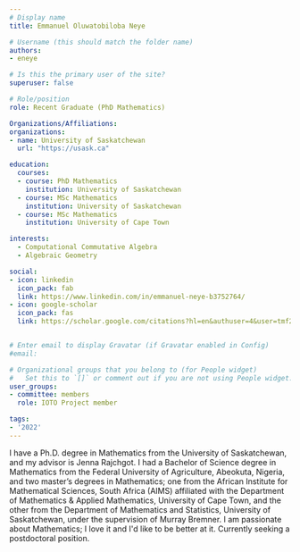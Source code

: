 ```yaml
---
# Display name
title: Emmanuel Oluwatobiloba Neye

# Username (this should match the folder name)
authors:
- eneye

# Is this the primary user of the site?
superuser: false

# Role/position
role: Recent Graduate (PhD Mathematics)

Organizations/Affiliations:
organizations:
- name: University of Saskatchewan
  url: "https://usask.ca"

education:
  courses:
  - course: PhD Mathematics
    institution: University of Saskatchewan
  - course: MSc Mathematics
    institution: University of Saskatchewan
  - course: MSc Mathematics
    institution: University of Cape Town

interests:
  - Computational Commutative Algebra
  - Algebraic Geometry

social:
- icon: linkedin
  icon_pack: fab
  link: https://www.linkedin.com/in/emmanuel-neye-b3752764/
- icon: google-scholar
  icon_pack: fas
  link: https://scholar.google.com/citations?hl=en&authuser=4&user=tmf27g0AAAAJ


# Enter email to display Gravatar (if Gravatar enabled in Config)
#email:

# Organizational groups that you belong to (for People widget)
#   Set this to `[]` or comment out if you are not using People widget.
user_groups:
- committee: members
  role: IOTO Project member

tags:
- '2022'
---
```

I have a Ph.D. degree in Mathematics from the University of Saskatchewan, and my
advisor is Jenna Rajchgot. I had a Bachelor of Science degree in Mathematics
from the Federal University of Agriculture, Abeokuta, Nigeria, and two master’s
degrees in Mathematics; one from the African Institute for Mathematical
Sciences, South Africa (AIMS) affiliated with the Department of Mathematics &
Applied Mathematics, University of Cape Town, and the other from the Department
of Mathematics and Statistics, University of Saskatchewan, under the supervision
of Murray Bremner. I am passionate about Mathematics; I love it and I'd like to
be better at it. Currently seeking a postdoctoral position.
